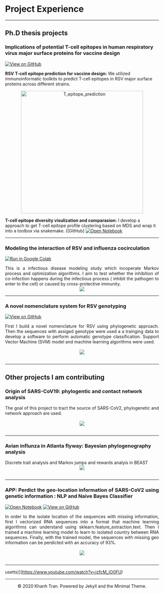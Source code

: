 
# Project Experience
---
## Ph.D thesis projects 

### Implications of potential T-cell epitopes in human respiratory virus major surface proteins for vaccine design 

[![View on GitHub](https://img.shields.io/badge/GitHub-View_on_GitHub-blue?logo=GitHub)](https://github.com/JianiC/RSV_Epitope)

**RSV T-cell epitope prediction for vaccine design:** We utilized immunoinformatic toolkits to predict T-cell epitopes in RSV major surface proteins across different strains.
<center><img width="400" alt="T_epitope_prediction" src="https://user-images.githubusercontent.com/47227610/126841917-78f5d506-a815-4d26-ac6c-a74f334129c5.png"></center>


**T-cell epitope diversity visulization and comparasion:** I develop a approach to get T-cell epitope profile clustering based on MDS and wrap it into a toolbox via snakemake. ([GitHub]
[![Open Notebook](https://img.shields.io/badge/Jupyter-Open_Notebook-blue?logo=Jupyter)](projects/detect-food-trends-facebook.html)



---
### Modeling the interaction of RSV and influenza cocirculation

[![Run in Google Colab](https://img.shields.io/badge/Colab-Run_in_Google_Colab-blue?logo=Google&logoColor=FDBA18)](https://colab.research.google.com/drive/1f32gj5IYIyFipoINiC8P3DvKat-WWLUK)

<div style="text-align: justify">This is a infectious disease modeling study which incoperate Markov process and optimization algorithms. I aim to test whether the inhibition of co-infection happens during the infectious process ( inhibit the pathogen to enter to the cell) or caused by cross-protective immunity.</div>

<center><img src="images/BERT-classification.png"/></center>

---
### A novel nomenclature system for RSV genotyping


[![View on GitHub](https://img.shields.io/badge/GitHub-View_on_GitHub-blue?logo=GitHub)](https://github.com/chriskhanhtran/facebook-detect-food-trends)

<div style="text-align: justify">First I build a novel nomenclature for RSV using phylogenetic approach. Then the sequences with assiged genotype were used a a trainging data to develop a software to perform automatic genotype classification. Support Vector Machine (SVM) model and machine learning algorithms were used.</div>
<br>
<center><img src="images/fb-food-trends.png"></center>
<br>

---
## Other projects I am contributing

### Origin of SARS-CoV19: phylogentic and contact network analysis

<div style="text-align: justify">The goal of this project to tract the source of SARS-CoV2, phylogenetic and network approach are used.</div>
<br>
<center><img src="images/detect-spam-nlp.png"/></center>
<br>

---
### Avian influnza in Atlanta flyway: Bayesian phylogenography analysis

<div style="text-align: justify"> Discrete trait analysis and Markov jumps and rewards analyis in BEAST
<center><img src="images/detect-spam-nlp.png"/></center>
<br>

---
### APP: Perdict the geo-location information of SARS-CoV2 using genetic information : NLP and Naive Bayes Classifier

[![Open Notebook](https://img.shields.io/badge/Jupyter-Open_Notebook-blue?logo=Jupyter)](projects/detect-spam-nlp.html)
[![View on GitHub](https://img.shields.io/badge/GitHub-View_on_GitHub-blue?logo=GitHub)](https://github.com/chriskhanhtran/detect-spam-messages-nlp/blob/master/detect-spam-nlp.ipynb)

<div style="text-align: justify">In order to the isolate location of the sequences with missing information, first I vectorized RNA sequences into a format that machine learning algorithms can understand using sklearn.feature_extraction.text. Then I trained a machine learning model to learn to isolated country between RNA sequences. Finally, with the trained model, the sequences with missing geo information can be perdicted with an accuracy of 93%.</div>
<br>
<center><img src="images/detect-spam-nlp.png"/></center>
<br>

---
usetts)](https://www.youtube.com/watch?v=jzfcM_iO0FU)

---
<center>© 2020 Khanh Tran. Powered by Jekyll and the Minimal Theme.</center>


